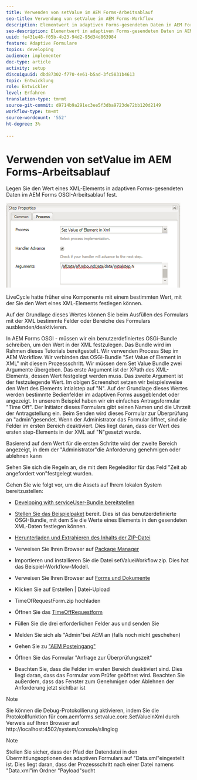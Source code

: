 ```yaml
---
title: Verwenden von setValue im AEM Forms-Arbeitsablauf
seo-title: Verwendung von setValue im AEM Forms-Workflow
description: Elementwert in adaptiven Forms-gesendeten Daten in AEM Forms OSGI festlegen
seo-description: Elementwert in adaptiven Forms-gesendeten Daten in AEM Forms OSGI festlegen
uuid: fe431e48-f05b-4b23-94d2-95d34d863984
feature: Adaptive Formulare
topics: developing
audience: implementer
doc-type: article
activity: setup
discoiquuid: dbd87302-f770-4e61-b5ad-3fc5831b4613
topic: Entwicklung
role: Entwickler
level: Erfahren
translation-type: tm+mt
source-git-commit: d9714b9a291ec3ee5f3dba9723de72bb120d2149
workflow-type: tm+mt
source-wordcount: '552'
ht-degree: 3%

---
```



# Verwenden von setValue im AEM Forms-Arbeitsablauf

Legen Sie den Wert eines XML-Elements in adaptiven Forms-gesendeten Daten im AEM Forms OSGI-Arbeitsablauf fest.

![Set Value](assets/setvalue.png)

LiveCycle hatte früher eine Komponente mit einem bestimmten Wert, mit der Sie den Wert eines XML-Elements festlegen können.

Auf der Grundlage dieses Wertes können Sie beim Ausfüllen des Formulars mit der XML bestimmte Felder oder Bereiche des Formulars ausblenden/deaktivieren.

In AEM Forms OSGI - müssen wir ein benutzerdefiniertes OSGi-Bundle schreiben, um den Wert in der XML festzulegen. Das Bundle wird im Rahmen dieses Tutorials bereitgestellt.
Wir verwenden Process Step im AEM Workflow. Wir verbinden das OSGi-Bundle &quot;Set Value of Element in XML&quot; mit diesem Prozessschritt.
Wir müssen dem Set Value Bundle zwei Argumente übergeben. Das erste Argument ist der XPath des XML-Elements, dessen Wert festgelegt werden muss. Das zweite Argument ist der festzulegende Wert.
Im obigen Screenshot setzen wir beispielsweise den Wert des Elements intialstep auf &quot;N&quot;.
Auf der Grundlage dieses Wertes werden bestimmte Bedienfelder im adaptiven Forms ausgeblendet oder angezeigt.
In unserem Beispiel haben wir ein einfaches Antragsformular &quot;Time Off&quot;. Der Initiator dieses Formulars gibt seinen Namen und die Uhrzeit der Antragstellung ein. Beim Senden wird dieses Formular zur Überprüfung an &quot;admin&quot;gesendet. Wenn der Administrator das Formular öffnet, sind die Felder im ersten Bereich deaktiviert. Dies liegt daran, dass der Wert des ersten step-Elements in der XML auf &quot;N&quot;gesetzt wurde.

Basierend auf dem Wert für die ersten Schritte wird der zweite Bereich angezeigt, in dem der &quot;Administrator&quot;die Anforderung genehmigen oder ablehnen kann

Sehen Sie sich die Regeln an, die mit dem Regeleditor für das Feld &quot;Zeit ab angefordert von&quot;festgelegt wurden.

Gehen Sie wie folgt vor, um die Assets auf Ihrem lokalen System bereitzustellen:

* [Developing with serviceUser-Bundle bereitstellen](/help/forms/assets/common-osgi-bundles/DevelopingWithServiceUser.jar)

* [Stellen Sie das Beispielpaket](/help/forms/assets/common-osgi-bundles/SetValueApp.core-1.0-SNAPSHOT.jar) bereit. Dies ist das benutzerdefinierte OSGI-Bundle, mit dem Sie die Werte eines Elements in den gesendeten XML-Daten festlegen können.

* [Herunterladen und Extrahieren des Inhalts der ZIP-Datei](assets/setvalueassets.zip)
* Verweisen Sie Ihren Browser auf [Package Manager](http://localhost:4502/crx/packmgr/index.jsp)
* Importieren und installieren Sie die Datei setValueWorkflow.zip. Dies hat das Beispiel-Workflow-Modell.
* Verweisen Sie Ihren Browser auf [Forms und Dokumente](http://localhost:4502/aem/forms.html/content/dam/formsanddocuments)
* Klicken Sie auf Erstellen | Datei-Upload
* TimeOfRequestForm.zip hochladen
* Öffnen Sie das [TimeOffRequestform](http://localhost:4502/content/dam/formsanddocuments/timeoffapplication/jcr:content?wcmmode=disabled)
* Füllen Sie die drei erforderlichen Felder aus und senden Sie
* Melden Sie sich als &quot;Admin&quot;bei AEM an (falls noch nicht geschehen)
* Gehen Sie zu [&quot;AEM Posteingang&quot;](http://localhost:4502/aem/inbox)
* Öffnen Sie das Formular &quot;Anfrage zur Überprüfungszeit&quot;
* Beachten Sie, dass die Felder im ersten Bereich deaktiviert sind. Dies liegt daran, dass das Formular vom Prüfer geöffnet wird. Beachten Sie außerdem, dass das Fenster zum Genehmigen oder Ablehnen der Anforderung jetzt sichtbar ist

>[!NOTE]
>
>Sie können die Debug-Protokollierung aktivieren, indem Sie die Protokollfunktion für
>com.aemforms.setvalue.core.SetValueinXml
>durch Verweis auf Ihren Browser auf http://localhost:4502/system/console/slinglog

>[!NOTE]
>
>Stellen Sie sicher, dass der Pfad der Datendatei in den Übermittlungsoptionen des adaptiven Formulars auf &quot;Data.xml&quot;eingestellt ist. Dies liegt daran, dass der Prozessschritt nach einer Datei namens &quot;Data.xml&quot;im Ordner &quot;Payload&quot;sucht
